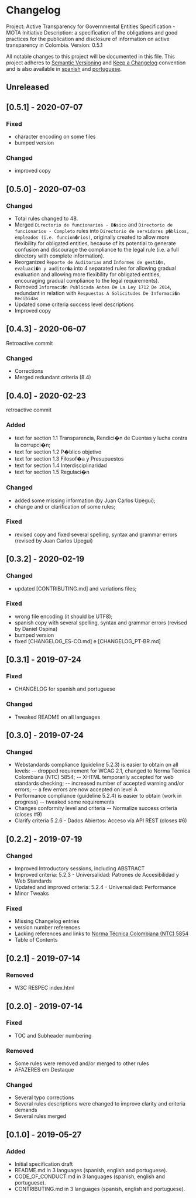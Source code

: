 # Changelog
Project: Active Transparency for Governmental Entities Specification - MOTA Initiative
Description: a specification of the obligations and good practices for the publication and disclosure of information on active transparency in Colombia.
Version: 0.5.1

All notable changes to this project will be documented in this file.
This project adheres to [Semantic Versioning](http://semver.org/) and [Keep a Changelog](https://keepachangelog.com/en/1.1.0/) convention and is also available in [spanish](CHANGELOG_ES-CO.md) and [portuguese](CHANGELOG_PT-BR.md).

## Unreleased

## [0.5.1] - 2020-07-07

### Fixed
- character encoding on some files
- bumped version

### Changed
- improved copy


## [0.5.0] - 2020-07-03

### Changed
- Total rules changed to 48.
- Merged `Directorio de funcionarios - B�sico` and `Directorio de funcionarios - Completo` rules into `Directorio de servidores p�blicos, empleados (i.e. funcion�rios)`, originally created to allow more flexibility for obligated entities, because of its potential to generate confusion and discourage the compliance to the legal rule (i.e. a full directory with complete information).
- Reorganized `Reporte de Auditorias` and `Informes de gesti�n, evaluaci�n y auditor�a` into 4 separated rules for allowing gradual evaluation and allowing more flexibility for obligated entities, encouraging gradual compliance to the legal requirements).
- Removed `Informaci�n Publicada Antes De La Ley 1712 De 2014`, redundant in relation with `Respuestas A Solicitudes De Informaci�n Recibidas`
- Updated some criteria success level descriptions
- Improved copy

## [0.4.3] - 2020-06-07
Retroactive commit

### Changed
- Corrections
- Merged redundant criteria (8.4)

## [0.4.0] - 2020-02-23
retroactive commit

### Added
- text for section 1.1 Transparencia, Rendici�n de Cuentas y lucha contra la corrupci�n;
- text for section 1.2 P�blico objetivo
- text for section 1.3 Filosof�a y Presupuestos
- text for section 1.4 Interdisciplinaridad
- text for section 1.5 Regulaci�n

### Changed
- added some missing information (by Juan Carlos Upegui);
- change and or clarification of some rules;

### Fixed
- revised copy and fixed several spelling, syntax and grammar errors (revised by Juan Carlos Upegui)

## [0.3.2] - 2020-02-19

### Changed
- updated [CONTRIBUTING.md] and variations files;

### Fixed
- wrong file encoding (it should be UTF8);
- spanish copy with several spelling, syntax and grammar errors (revised by Daniel Ospina)
- bumped version
- fixed [CHANGELOG_ES-CO.md] e [CHANGELOG_PT-BR.md]

## [0.3.1] - 2019-07-24

### Fixed
- CHANGELOG for spanish and portuguese

### Changed
- Tweaked README on all languages

## [0.3.0] - 2019-07-24

### Changed

- Webstandards compliance (guideline 5.2.3) is easier to obtain on all levels:
-- dropped requirement for WCAG 2.1, changed to Norma Técnica Colombiana (NTC) 5854;
-- XHTML temporarily accepted for web standards checking;
-- increased number of accepted warning and/or errors;
-- a few errors are now accepted on level A
- Performance compliance (guideline 5.2.4) is easier to obtain (work in progress)
-- tweaked some requirements
- Changes conformity level and criteria
-- Normalize success criteria (closes #9)
- Clarify criteria 5.2.6 - Dados Abiertos: Acceso vía API REST (closes #6)

## [0.2.2] - 2019-07-19

### Changed
- Improved Introductory sessions, including ABSTRACT
- Improved criteria: 5.2.3 - Universalidad: Patrones de Accesibilidad y Web Standards
- Updated and improved criteria: 5.2.4 - Universalidad: Performance
- Minor Tweaks

### Fixed
- Missing Changelog entries
- version number references
- Lacking references and links to [Norma Técnica Colombiana (NTC) 5854](https://ntc5854.accesibilidadweb.co/)
- Table of Contents

## [0.2.1] - 2019-07-14

### Removed
- W3C RESPEC index.html

## [0.2.0] - 2019-07-14

### Fixed
- TOC and Subheader numbering

### Removed
- Some rules were removed and/or merged to other rules
- AFAZERES em Destaque

### Changed
- Several typo corrections
- Several rules descriptions were changed to improve clarity and criteria demands
- Several rules merged

## [0.1.0] - 2019-05-27

### Added
- Initial specification draft
- README.md in 3 languages (spanish, english and portuguese).
- CODE_OF_CONDUCT.md in 3 languages (spanish, english and portuguese).
- CONTRIBUTING.md in 3 languages (spanish, english and portuguese).
